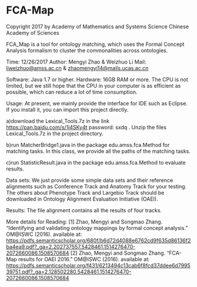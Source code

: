 # FCA-Map
Copyright 2017 by  Academy of Mathematics and Systems Science Chinese Academy of Sciences

FCA_Map is a tool for ontology matching, which uses the Formal Concept Analysis formalism to cluster the commonalities across ontologies.

Time: 12/26/2017  Author: Mengyi Zhao & Weizhuo Li   Mail:  liweizhuo@amss.ac.cn & zhaomengyi14@mails.ucas.ac.cn

Software: Java 1.7 or higher. 
Hardware: 16GB RAM or more. The CPU is not limited, but we still hope that the CPU in your computer is as efficient as possible, which can reduce a lot of time consumption.

Usage:
At present, we mainly provide the interface for IDE such as Eclipse. If you install it, you can import this project directly.

a)download the Lexical_Tools.7z in the link https://pan.baidu.com/s/1i4SKy4t password: sxdq . Unzip the files Lexical_Tools.7z in the project directory.

b)run MatcherBridge1.java in the package edu.amss.fca.Method for matching tasks. In this class, we provide all the paths of the matching tasks. 

c)run StatisticResult.java in the package edu.amss.fca.Method to evaluate results.

Data sets:
We just provide some simple data sets and their reference alignments such as Conference Track and Anatomy Track for your testing. The others about Phenotype Track and Largebio Track should be downloaded in Ontology Alignment Evaluation Initiative (OAEI). 

Results:
The file alignment contains all the results of four tracks.

More details for Reading:
[1] Zhao, Mengyi and Songmao Zhang. “Identifying and validating ontology mappings by formal concept analysis.” OM@ISWC (2016). available at: 
https://pdfs.semanticscholar.org/680f/b6d72d4088e6762cd9f635d86136f2ba4ea9.pdf?_ga=2.202737557.5428461.1514276470-2072660086.1508570684
[2] Zhao, Mengyi and Songmao Zhang. “FCA-Map results for OAEI 2016.” OM@ISWC (2016). available at: 
https://pdfs.semanticscholar.org/f431/6213494c13cab6f8fcd37ddee6d799539751.pdf?_ga=2.128502280.5428461.1514276470-2072660086.1508570684 
